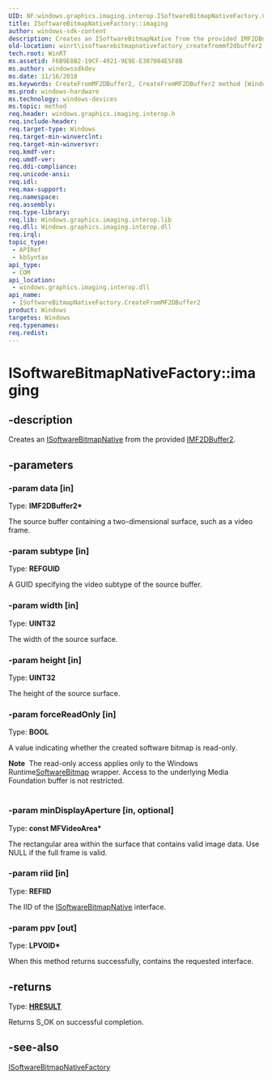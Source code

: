 ```yaml
---
UID: NF:windows.graphics.imaging.interop.ISoftwareBitmapNativeFactory.CreateFromMF2DBuffer2
title: ISoftwareBitmapNativeFactory::imaging
author: windows-sdk-content
description: Creates an ISoftwareBitmapNative from the provided IMF2DBuffer2.
old-location: winrt\isoftwarebitmapnativefactory_createfrommf2dbuffer2.htm
tech.root: WinRT
ms.assetid: F6B9E8B2-19CF-4921-9E9E-E387084E5F8B
ms.author: windowssdkdev
ms.date: 11/16/2018
ms.keywords: CreateFromMF2DBuffer2, CreateFromMF2DBuffer2 method [Windows Runtime], CreateFromMF2DBuffer2 method [Windows Runtime],ISoftwareBitmapNativeFactory interface, ISoftwareBitmapNativeFactory interface [Windows Runtime],CreateFromMF2DBuffer2 method, ISoftwareBitmapNativeFactory.CreateFromMF2DBuffer2, ISoftwareBitmapNativeFactory.imaging, ISoftwareBitmapNativeFactory::CreateFromMF2DBuffer2, ISoftwareBitmapNativeFactory::imaging, windows/ISoftwareBitmapNativeFactory::CreateFromMF2DBuffer2, winrt.isoftwarebitmapnativefactory_createfrommf2dbuffer2
ms.prod: windows-hardware
ms.technology: windows-devices
ms.topic: method
req.header: windows.graphics.imaging.interop.h
req.include-header: 
req.target-type: Windows
req.target-min-winverclnt: 
req.target-min-winversvr: 
req.kmdf-ver: 
req.umdf-ver: 
req.ddi-compliance: 
req.unicode-ansi: 
req.idl: 
req.max-support: 
req.namespace: 
req.assembly: 
req.type-library: 
req.lib: Windows.graphics.imaging.interop.lib
req.dll: Windows.graphics.imaging.interop.dll
req.irql: 
topic_type:
 - APIRef
 - kbSyntax
api_type:
 - COM
api_location:
 - windows.graphics.imaging.interop.dll
api_name:
 - ISoftwareBitmapNativeFactory.CreateFromMF2DBuffer2
product: Windows
targetos: Windows
req.typenames: 
req.redist: 
---
```


# ISoftwareBitmapNativeFactory::imaging


## -description


Creates an <a href="https://msdn.microsoft.com/9EB9C74E-A056-4A40-AFAD-0056E139BA28">ISoftwareBitmapNative</a>  from the provided <a href="https://msdn.microsoft.com/BFA73B1A-F8A7-4100-9DBD-234CCA06F9F5">IMF2DBuffer2</a>.


## -parameters




### -param data [in]

Type: <b>IMF2DBuffer2*</b>

The source buffer containing a two-dimensional surface, such as a video frame.


### -param subtype [in]

Type: <b>REFGUID</b>

A GUID specifying the video subtype of the source buffer.


### -param width [in]

Type: <b>UINT32</b>

The width of the source surface.


### -param height [in]

Type: <b>UINT32</b>

The height of the source surface.


### -param forceReadOnly [in]

Type: <b>BOOL</b>

A value indicating whether the created software bitmap is read-only.

<div class="alert"><b>Note</b>  The read-only access applies only to the Windows Runtime<a href="https://msdn.microsoft.com/cf4130af-344e-454e-ab61-a8238db94a06">SoftwareBitmap</a> wrapper. Access to the underlying Media Foundation buffer is not restricted.</div>
<div> </div>

### -param minDisplayAperture [in, optional]

Type: <b>const MFVideoArea*</b>

The rectangular area within the surface that contains valid image data. Use NULL if the full frame is valid.


### -param riid [in]

Type: <b>REFIID</b>

The IID of the <a href="https://msdn.microsoft.com/9EB9C74E-A056-4A40-AFAD-0056E139BA28">ISoftwareBitmapNative</a> interface.


### -param ppv [out]

Type: <b>LPVOID*</b>

When this method returns successfully, contains the requested interface.


## -returns



Type: <b><a href="455d07e9-52c3-4efb-a9dc-2955cbfd38cc">HRESULT</a></b>

Returns S_OK on successful completion.




## -see-also




<a href="https://msdn.microsoft.com/613BFE81-AC55-4786-B6BD-0FFB7506D7F1">ISoftwareBitmapNativeFactory</a>
 

 

